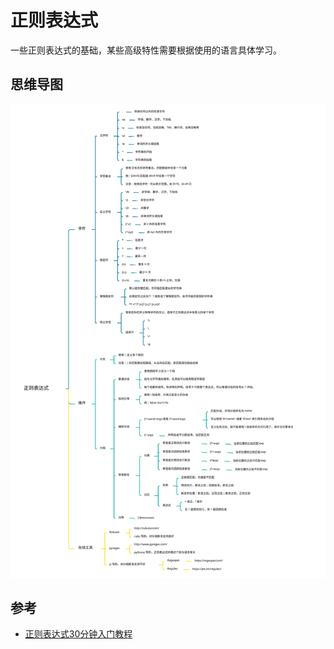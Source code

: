 # 正则表达式

一些正则表达式的基础，某些高级特性需要根据使用的语言具体学习。

## 思维导图

![](.img/regex.svg)

## 参考

- [正则表达式30分钟入门教程](https://deerchao.net/tutorials/regex/regex.htm)

